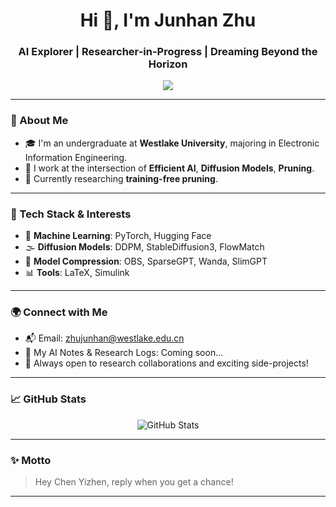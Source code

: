 <h1 align="center">Hi 👋, I'm Junhan Zhu</h1>
<h3 align="center">AI Explorer | Researcher-in-Progress | Dreaming Beyond the Horizon</h3>

<p align="center">
  <img src="https://readme-typing-svg.herokuapp.com?font=JetBrains+Mono&size=20&duration=3000&color=58A6FF&center=true&vCenter=true&width=600&lines=🤖+AI+Researcher+from+Westlake+University;🚀+Efficient-AI" />
  
</p>

---

### 🧬 About Me
- 🎓 I'm an undergraduate at **Westlake University**, majoring in Electronic Information Engineering.
- 🌌 I work at the intersection of **Efficient AI**, **Diffusion Models**, **Pruning**.
- 🧪 Currently researching **training-free pruning**.

---

### 🚀 Tech Stack & Interests
- 🤖 **Machine Learning**: PyTorch, Hugging Face
- 🌫️ **Diffusion Models**: DDPM, StableDiffusion3, FlowMatch
- 🧼 **Model Compression**: OBS, SparseGPT, Wanda, SlimGPT
- 📊 **Tools**: LaTeX, Simulink

---

### 🌍 Connect with Me
- 📬 Email: [zhujunhan@westlake.edu.cn](mailto:zhujunhan@westlake.edu.cn)
- 🧠 My AI Notes & Research Logs: Coming soon...
- 🔭 Always open to research collaborations and exciting side-projects!

---

### 📈 GitHub Stats

<p align="center">
  <img src="https://github-readme-stats.vercel.app/api?username=Alrightlone&show_icons=true&theme=tokyonight&hide=prs" alt="GitHub Stats" />
</p>

---

### ✨ Motto

> Hey Chen Yizhen, reply when you get a chance!

---

<!---
Alrightlone/Alrightlone is a ✨ special ✨ repository because its `README.md` (this file) appears on your GitHub profile.
--->
